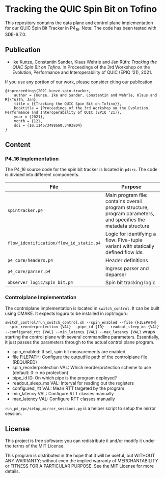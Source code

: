 # Tracking the QUIC Spin Bit on Tofino

This repository contains the data plane and control plane implementation for our QUIC Spin Bit Tracker in P4<sub>16</sub>.
Note: The code has been tested with SDE-9.7.0.

## Publication

* Ike Kunze, Constantin Sander, Klaus Wehrle and Jan Rüth: *Tracking the QUIC Spin Bit on Tofino*. In Proceedings of the 3rd Workshop on the Evolution, Performance and Interoperability of QUIC (EPIQ '21), 2021.

If you use any portion of our work, please consider citing our publication.

```
@inproceedings{2021-kunze-spin-tracker,
	author = {Kunze, Ike and Sander, Constantin and Wehrle, Klaus and R{\"u}th, Jan},
	title = {{Tracking the QUIC Spin Bit on Tofino}},
	booktitle = {Proceedings of the 3rd Workshop on the Evolution, Performance and Interoperability of QUIC (EPIQ '21)},
	year = {2021},
	month = {12},
	doi = {10.1145/3488660.3493804}
}
```


## Content


### P4_16 Implementation

The P4_16 source code for the spin bit tracker is located in ``p4src``.
The code is divided into different components.

File | Purpose
--- | ---
``spintracker.p4`` | Main program file: contains overall program structure, program parameters, and specifies the metadata structure
``flow_identification/flow_id_static.p4`` | Logic for identifying a flow. Five-tuple variant with statically defined flow ids.
``p4_core/headers.p4`` | Header definitions
``p4_core/parser.p4`` | Ingress parser and deparser
``observer_logic/Spin_bit.p4`` | Spin bit tracking logic


### Controlplane Implementation

The controlplane implementation is located in ``switch_control``.
It can be built using CMAKE.
It expects loguru to be installed in /opt/loguru

``switch_control/run_switch_control.sh --spin_enabled --file {FILEPATH} --spin_reorderprotection {VAL} --pipe_id {ID} --readout_sleep_ms {VAL} --configured_rtt {VAL} --min_latency {VAL} --max_latency {VAL}`` wraps starting the control plane with several commandline parameters.
Essentially, it just passes the parameters through to the actual control plane program.
- spin_enabled: If set, spin bit measurements are enabled.
- file FILEPATH: Configure the outputfile path of the controlplane file (REQUIRED)
- spin_reorderprotection VAL: Which reorderprotection scheme to use (default: 0 -> no protection)
- pipe_id ID: On which pipe is the program deployed?
- readout_sleep_ms VAL: Interval for reading out the registers
- configured_rtt VAL: Mean RTT targeted by the program
- min_latency VAL: Configure RTT classes manually 
- max_latency VAL: Configure RTT classes manually

        
``run_pd_rpc/setup_mirror_sessions.py`` is a helper script to setup the mirror session.


## License
This project is free software: you can redistribute it and/or modify it under the terms of the MIT License.

This program is distributed in the hope that it will be useful, but WITHOUT ANY WARRANTY; without even the implied warranty of MERCHANTABILITY or FITNESS FOR A PARTICULAR PURPOSE. See the MIT License for more details.